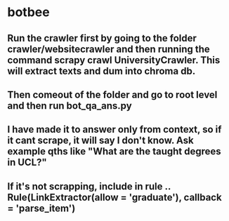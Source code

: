 # botbee


## Run the crawler first by going to the folder  crawler/websitecrawler and then running the command scrapy crawl UniversityCrawler. This will extract texts and dum into chroma db.
## Then comeout of the folder and go to root level and then run bot_qa_ans.py
## I have made it to answer only from context, so if it cant scrape, it will say I don't know. Ask example qths like "What are the taught degrees in UCL?"
## If it's not scrapping, include in rule .. Rule(LinkExtractor(allow = 'graduate'), callback = 'parse_item')


